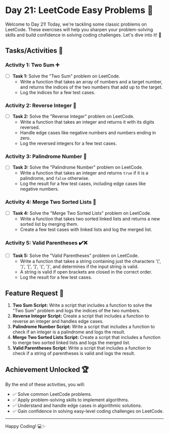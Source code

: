 # Day 21: LeetCode Easy Problems 🚀

Welcome to Day 21! Today, we're tackling some classic problems on LeetCode. These exercises will help you sharpen your problem-solving skills and build confidence in solving coding challenges. Let's dive into it! 💪

## Tasks/Activities 📝

### Activity 1: Two Sum ➕
- [ ] **Task 1:** Solve the "Two Sum" problem on LeetCode.
  - Write a function that takes an array of numbers and a target number, and returns the indices of the two numbers that add up to the target.
  - Log the indices for a few test cases.

### Activity 2: Reverse Integer 🔄
- [ ] **Task 2:** Solve the "Reverse Integer" problem on LeetCode.
  - Write a function that takes an integer and returns it with its digits reversed.
  - Handle edge cases like negative numbers and numbers ending in zero.
  - Log the reversed integers for a few test cases.

### Activity 3: Palindrome Number 🔢
- [ ] **Task 3:** Solve the "Palindrome Number" problem on LeetCode.
  - Write a function that takes an integer and returns `true` if it is a palindrome, and `false` otherwise.
  - Log the result for a few test cases, including edge cases like negative numbers.

### Activity 4: Merge Two Sorted Lists 🔗
- [ ] **Task 4:** Solve the "Merge Two Sorted Lists" problem on LeetCode.
  - Write a function that takes two sorted linked lists and returns a new sorted list by merging them.
  - Create a few test cases with linked lists and log the merged list.

### Activity 5: Valid Parentheses ✔️❌
- [ ] **Task 5:** Solve the "Valid Parentheses" problem on LeetCode.
  - Write a function that takes a string containing just the characters '(', ')', '[', ']', '{', '}', and determines if the input string is valid.
  - A string is valid if open brackets are closed in the correct order.
  - Log the result for a few test cases.

## Feature Request 🎯

1. **Two Sum Script:** Write a script that includes a function to solve the "Two Sum" problem and logs the indices of the two numbers.
2. **Reverse Integer Script:** Create a script that includes a function to reverse an integer and handles edge cases.
3. **Palindrome Number Script:** Write a script that includes a function to check if an integer is a palindrome and logs the result.
4. **Merge Two Sorted Lists Script:** Create a script that includes a function to merge two sorted linked lists and logs the merged list.
5. **Valid Parentheses Script:** Write a script that includes a function to check if a string of parentheses is valid and logs the result.

## Achievement Unlocked 🏆

By the end of these activities, you will:

- ✅ Solve common LeetCode problems.
- ✅ Apply problem-solving skills to implement algorithms.
- ✅ Understand and handle edge cases in algorithmic solutions.
- ✅ Gain confidence in solving easy-level coding challenges on LeetCode.

---

Happy Coding! 💻✨